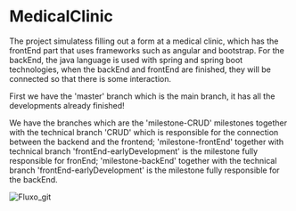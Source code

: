 # MedicalClinic
The project simulatess filling out a form at a medical clinic, which has the frontEnd part that uses frameworks such as angular and bootstrap. For the backEnd, the java language is used with spring and spring boot technologies, when the backEnd and frontEnd are finished, they will be connected so that there is some interaction.


First we have the 'master' branch which is the main branch, it has all the developments already finished!

We have the branches which are the 'milestone-CRUD' milestones together with the technical branch 'CRUD' which is responsible for the connection between the backend and the frontend;
'milestone-frontEnd' together with technical branch 'frontEnd-earlyDevelopment' is the milestone fully responsible for fronEnd;
'milestone-backEnd' together with the technical branch 'frontEnd-earlyDevelopment' is the milestone fully responsible for the backEnd.

![Fluxo_git](https://user-images.githubusercontent.com/36972799/207452080-79121e3a-e544-4536-9e3b-8a5014730c9e.png)
